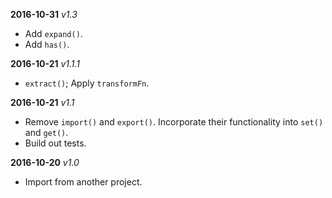 **2016-10-31** _v1.3_

* Add `expand()`.
* Add `has()`.

**2016-10-21** _v1.1.1_

* `extract()`; Apply `transformFn`.

**2016-10-21** _v1.1_

* Remove `import()` and `export()`. Incorporate their functionality into `set()` and `get()`.
* Build out tests.

**2016-10-20** _v1.0_

* Import from another project.
